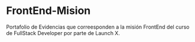 # FrontEnd-Mision
Portafolio de Evidencias que correesponden a la misión FrontEnd del curso de FullStack Developer por parte de Launch X.
